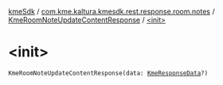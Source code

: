 [kmeSdk](../../index.md) / [com.kme.kaltura.kmesdk.rest.response.room.notes](../index.md) / [KmeRoomNoteUpdateContentResponse](index.md) / [&lt;init&gt;](./-init-.md)

# &lt;init&gt;

`KmeRoomNoteUpdateContentResponse(data: `[`KmeResponseData`](../../com.kme.kaltura.kmesdk.rest.response/-kme-response-data/index.md)`?)`